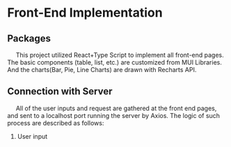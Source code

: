 # Front-End Implementation

## Packages
&nbsp;&nbsp;&nbsp;&nbsp; This project utilized React+Type Script to implement all front-end pages. The basic components (table, list, etc.) are customized from MUI Libraries. And the charts(Bar, Pie, Line Charts) are drawn with Recharts API.  

## Connection with Server
&nbsp;&nbsp;&nbsp;&nbsp; All of the user inputs and request are gathered at the front end pages, and sent to a localhost port running the server by Axios. The logic of such process are described as follows:  
1. User input
    